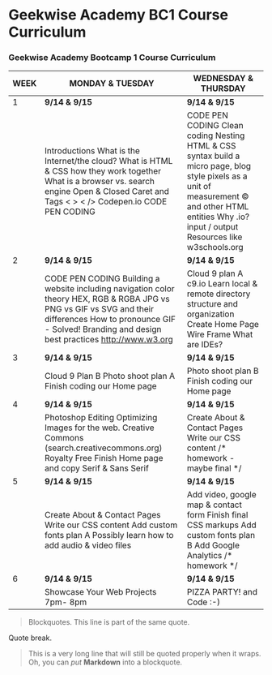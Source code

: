 # Geekwise Academy BC1 Course Curriculum
### Geekwise Academy Bootcamp 1 Course Curriculum

| WEEK        | MONDAY & TUESDAY        | WEDNESDAY & THURSDAY    |
| ---- |----| ----|
| 1    | **9/14 & 9/15**    | **9/14 & 9/15**    |
|      | Introductions What is the Internet/the cloud? What is HTML & CSS how they work together What is a browser vs. search engine Open & Closed Caret and Tags < > < /> Codepen.io CODE PEN CODING      |    CODE PEN CODING Clean coding Nesting HTML & CSS syntax  build a micro page, blog style pixels as a unit of measurement &copy; and other HTML entities Why .io? input / output Resources like w3schools.org |
| 2    | **9/14 & 9/15**    | **9/14 & 9/15**    |
|      | CODE PEN CODING Building a website including navigation color theory HEX, RGB & RGBA JPG vs PNG vs GIF vs SVG and their differences How to pronounce GIF -  Solved! Branding and design best practices http://www.w3.org      |    Cloud 9 plan A c9.io Learn local & remote directory structure and organization  Create Home Page Wire Frame What are IDEs? <!-- homework --> |
| 3    | **9/14 & 9/15**    | **9/14 & 9/15**    |
|      | Cloud 9 Plan B Photo shoot plan A Finish coding our Home page    | Photo shoot plan B <!-- homework --> Finish coding our Home page    |
| 4    | **9/14 & 9/15**    | **9/14 & 9/15**    |
|      | Photoshop Editing Optimizing Images for the web. Creative Commons (search.creativecommons.org) Royalty Free  Finish Home page and copy Serif & Sans Serif    | Create About & Contact Pages Write our CSS content /* homework - maybe final */    |
| 5    | **9/14 & 9/15**    | **9/14 & 9/15**    |
|      | Create About & Contact Pages Write our CSS content Add custom fonts plan A Possibly learn how to add audio & video files      | Add video, google map & contact form Finish final CSS markups Add custom fonts plan B Add Google Analytics /* homework */ |
| 6    | **9/14 & 9/15**    | **9/14 & 9/15**    |
|      | Showcase Your Web Projects 7pm- 8pm      | PIZZA PARTY! and Code :-) |


> Blockquotes.
> This line is part of the same quote.

Quote break.

> This is a very long line that will still be quoted properly when it wraps. Oh, you can *put* **Markdown** into a blockquote. 


